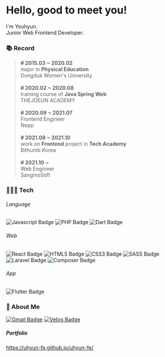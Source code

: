 # Hello, good to meet you!

I'm Youhyun.\
Junior Web Frontend Developer.

### 📚 Record

> **# 2015.03 ~ 2020.02**
> \
> major in **Physical Education**
> \
> Dongduk Women's University
> \
> \
> **# 2020.02 ~ 2020.08**
> \
> training course of **Java Spring Web**
> \
> THEJOEUN ACADEMY
> \
> \
> **# 2020.09 ~ 2021.07**
> \
> Frontend Engineer
> \
> Nepp
> \
> \
> **# 2021.08 ~ 2021.10**
> \
> work on **Frontend** project in **Tech Academy**
> \
> Bithumb Korea
> \
> \
> **# 2021.10 ~**
> \
> Web Engineer
> \
> SangmoSoft


### 🙋🏻‍♀️ Tech

###### Language

![Javascript Badge](https://img.shields.io/badge/Javascript-f7df1e?style=flat-square&logo=Javascript&logoColor=black) ![PHP Badge](https://img.shields.io/badge/PHP-777BB4?style=flat-square&logo=PHP&logoColor=white) ![Dart Badge](https://img.shields.io/badge/Dart-0175C2?style=flat-square&logo=dart&logoColor=white)

###### Web

![React Badge](https://img.shields.io/badge/React-61dafb?style=flat-square&logo=React&logoColor=black) ![HTML5 Badge](https://img.shields.io/badge/HTML5-E34F26?style=flat-square&logo=HTML5&logoColor=white) ![CSS3 Badge](https://img.shields.io/badge/CSS3-1572B6?style=flat-square&logo=CSS3&logoColor=white) ![SASS Badge](https://img.shields.io/badge/SASS-CC6699?style=flat-square&logo=SASS&logoColor=white)
![Laravel Badge](https://img.shields.io/badge/Laravel-FF2D20?style=flat-square&logo=Laravel&logoColor=white) ![Composer Badge](https://img.shields.io/badge/Composer-885630?style=flat-square&logo=Composer&logoColor=white)

###### App

![Flutter Badge](https://img.shields.io/badge/Flutter-02569B?style=flat-square&logo=flutter&logoColor=white)

### 💌 About Me

[![Gmail Badge](https://img.shields.io/badge/Gmail-d14836?style=flat-square&logo=Gmail&logoColor=white&link=mailto:feyouhyun0957@gmail.com)](mailto:feyouhyun0957@gmail.com) [![Velog Badge](https://img.shields.io/badge/Velog-11B48A?style=flat-square&logo=Vimeo&logoColor=white&link=https://velog.io/@feyouhyun0957)](https://velog.io/@feyouhyun0957)

##### Portfolio

https://uhyun-fe.github.io/uhyun-fe/
